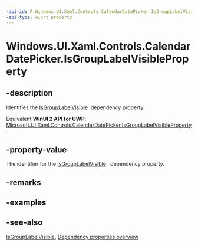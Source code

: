 ```yaml
---
-api-id: P:Windows.UI.Xaml.Controls.CalendarDatePicker.IsGroupLabelVisibleProperty
-api-type: winrt property
---
```


<!-- Property syntax
public Windows.UI.Xaml.DependencyProperty IsGroupLabelVisibleProperty { get; }
-->

# Windows.UI.Xaml.Controls.CalendarDatePicker.IsGroupLabelVisibleProperty

## -description
Identifies the [IsGroupLabelVisible](calendardatepicker_isgrouplabelvisible.md)  dependency property.

Equivalent **WinUI 2 API for UWP**: [Microsoft.UI.Xaml.Controls.CalendarDatePicker.IsGroupLabelVisibleProperty](/windows/winui/api/microsoft.ui.xaml.controls.calendardatepicker.isgrouplabelvisibleproperty).

## -property-value
The identifier for the [IsGroupLabelVisible](calendardatepicker_isgrouplabelvisible.md)   dependency property.

## -remarks

## -examples

## -see-also
[IsGroupLabelVisible](calendardatepicker_isgrouplabelvisible.md), [Dependency properties overview](/windows/uwp/xaml-platform/dependency-properties-overview)
